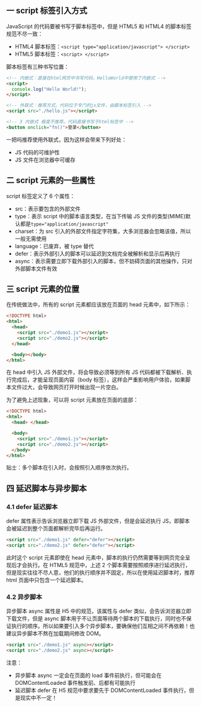 ## 一 script 标签引入方式

JavaScript 的代码要被书写于脚本标签中，但是 HTML5 和 HTML4 的脚本标签规范不尽一致：

- HTML4 脚本标签：`<script type="application/javascript"> </script>`
- HTML5 脚本标签：`<script> </script>`

脚本标签有三种书写位置：

```html
<!-- 内嵌式：直接在html网页中书写代码，HelloWorld中使用了内嵌式 -->
<script>
  console.log("Hello World!");
</script>

<!-- 外联式：推荐方式。代码位于专门的js文件，由脚本标签引入 -->
<script src="./hello.js"></script>

<!-- 3 内嵌式 极度不推荐。代码直接书写于html标签中 -->
<button onclick="fn()">登录</button>
```

一把吗推荐使用外联式，因为这样会带来下列好处：

- JS 代码的可维护性
- JS 文件在浏览器中可缓存

## 二 script 元素的一些属性

script 标签定义了 6 个属性：

- src：表示要包含的外部文件
- type：表示 script 中的脚本语言类型，在当下传输 JS 文件的类型(MIME)默认都是`type="application/javascript"`
- charset：为 src 引入的外部文件指定字符集，大多浏览器会忽略该值，所以一般无需使用
- language：已废弃，被 type 替代
- defer：表示外部引入的脚本可以延迟到文档完全被解析和显示后再执行
- async：表示需要立即下载外部引入的脚本，但不妨碍页面的其他操作，只对外部脚本文件有效

## 三 script 元素的位置

在传统做法中，所有的 script 元素都应该放在页面的 head 元素中，如下所示：

```html
<!DOCTYPE html>
<html>
  <head>
    <script src="./demo1.js"></script>
    <script src="./demo2.js"></script>
  </head>

  <body></body>
</html>
```

在 head 中引入 JS 外部文件，将会导致必须等到所有 JS 代码都被下载解析、执行完成后，才能呈现页面内容（body 标签），这样会严重影响用户体验，如果脚本文件过大，会导致网页打开时候出现一片空白。

为了避免上述现象，可以将 script 元素放在页面的底部：

```html
<!DOCTYPE html>
<html>
  <head> </head>

  <body>
    <script src="./demo1.js"></script>
    <script src="./demo2.js"></script>
  </body>
</html>
```

贴士：多个脚本在引入时，会按照引入顺序依次执行。

## 四 延迟脚本与异步脚本

### 4.1 defer 延迟脚本

defer 属性表示告诉浏览器立即下载 JS 外部文件，但是会延迟执行 JS，即脚本会被延迟到整个页面都解析完毕后再运行。

```html
<script src="./demo1.js" defer="defer"></script>
<script src="./demo2.js" defer="defer"></script>
```

此时这个 script 元素即使在 head 元素中，脚本的执行仍然需要等到网页完全呈现后才会执行。在 HTML5 规范中，上述 2 个脚本需要按照顺序进行延迟执行，但是现实往往不尽人意，他们的执行顺序并不固定，所以在使用延迟脚本时，推荐 html 页面中只包含一个延迟脚本。

### 4.2 异步脚本

异步脚本 async 属性是 H5 中的规范，该属性与 defer 类似，会告诉浏览器立即下载文件，但是 async 脚本用于不让页面等待两个脚本的下载执行，同时也不保证执行的顺序。所以如果要引入多个异步脚本，要确保他们互相之间不再依赖！也建议异步脚本不熬在加载期间修改 DOM。

```html
<script src="./demo1.js" async></script>
<script src="./demo2.js" async></script>
```

注意：

- 异步脚本 async 一定会在页面的 load 事件前执行，但可能会在 DOMContentLoaded 事件触发前、后都有可能执行
- 延迟脚本 defer 在 H5 规范中要求要先于 DOMContentLoaded 事件执行，但是现实中不一定！
